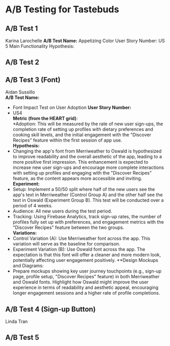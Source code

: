 # A/B Testing for Tastebuds

## A/B Test 1
Karina Larochelle
**A/B Test Name:** Appetizing Color
User Story Number: US 5 Main Functionality
Hypothesis: 

## A/B Test 2

## A/B Test 3 (Font)
Aidan Sussillo <br>
**A/B Test Name:** <br>
* Font Impact Test on User Adoption
**User Story Number:** <br>
* US4 <br>
**Metric (from the HEART grid)**: <br>
*Adoption: This will be measured by the rate of new user sign-ups, the completion rate of setting up profiles with dietary preferences and cooking skill levels, and the initial engagement with the "Discover Recipes" feature within the first session of app use. <br>
**Hypothesis:** <br>
* Changing the app's font from Merriweather to Oswald is hypothesized to improve readability and the overall aesthetic of the app, leading to a more positive first impression. This enhancement is expected to increase new user sign-ups and encourage more complete interactions with setting up profiles and engaging with the "Discover Recipes" feature, as the content appears more accessible and inviting.
**Experiment:** <br>
* Setup: Implement a 50/50 split where half of the new users see the app's text in Merriweather (Control Group A) and the other half see the text in Oswald (Experiment Group B). This test will be conducted over a period of 4 weeks.
* Audience: All new users during the test period.
* Tracking: Using Firebase Analytics, track sign-up rates, the number of profiles fully set up with preferences, and engagement metrics with the "Discover Recipes" feature between the two groups. <br>
**Variations:** <br>
* Control Variation (A): Use Merriweather font across the app. This variation will serve as the baseline for comparison.
* Experiment Variation (B): Use Oswald font across the app. The expectation is that this font will offer a cleaner and more modern look, potentially affecting user engagement positively.
**Design Mockups and Diagrams: <br>
* Prepare mockups showing key user journey touchpoints (e.g., sign-up page, profile setup, "Discover Recipes" feature) in both Merriweather and Oswald fonts. Highlight how Oswald might improve the user experience in terms of readability and aesthetic appeal, encouraging longer engagement sessions and a higher rate of profile completions.


## A/B Test 4 (Sign-up Button)
Linda Tran

## A/B Test 5


